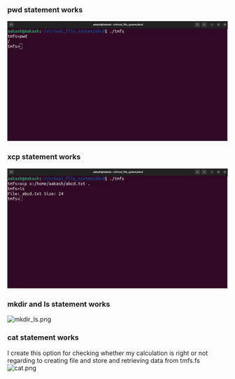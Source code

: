 ### pwd statement works
![pwd.png](https://github.com/Aakash-Tamboli/virtual_file_system/blob/master/assignmentCompleteScreenShot/pwd_works.png)

### xcp statement works
![xcp.png](https://github.com/Aakash-Tamboli/virtual_file_system/blob/master/assignmentCompleteScreenShot/xcp_works.png)

### mkdir and ls statement works
![mkdir_ls.png]()

### cat statement works
I create this option for checking whether my calculation is right or not regarding to creating file and store and retrieving data from tmfs.fs
![cat.png]()

